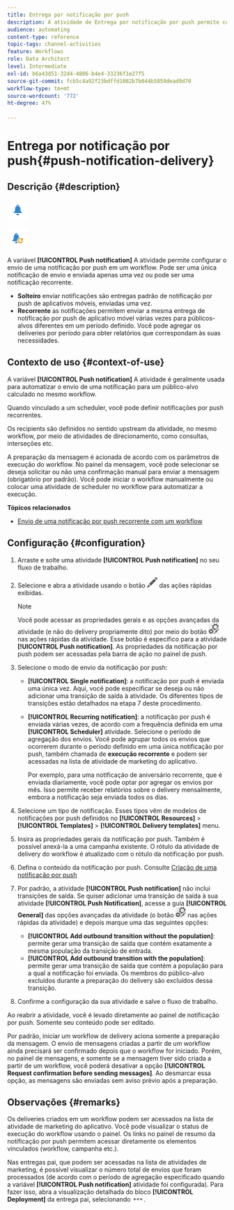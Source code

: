```yaml
---
title: Entrega por notificação por push
description: A atividade de Entrega por notificação por push permite configurar o envio de uma única notificação por push de envio ou uma notificação por push recorrente em um fluxo de trabalho.
audience: automating
content-type: reference
topic-tags: channel-activities
feature: Workflows
role: Data Architect
level: Intermediate
exl-id: b6a43d51-32d4-4806-b4e4-33236f1e27f5
source-git-commit: fcb5c4a92f23bdffd1082b7b044b5859dead9d70
workflow-type: tm+mt
source-wordcount: '772'
ht-degree: 47%

---
```


# Entrega por notificação por push{#push-notification-delivery}

## Descrição {#description}

![](assets/push.png)

![](assets/recurrentpush.png)

A variável **[!UICONTROL Push notification]** A atividade permite configurar o envio de uma notificação por push em um workflow. Pode ser uma única notificação de envio e enviada apenas uma vez ou pode ser uma notificação recorrente.

* **Solteiro** enviar notificações são entregas padrão de notificação por push de aplicativos móveis, enviadas uma vez.
* **Recorrente** as notificações permitem enviar a mesma entrega de notificação por push de aplicativo móvel várias vezes para públicos-alvos diferentes em um período definido. Você pode agregar os deliveries por período para obter relatórios que correspondam às suas necessidades.

## Contexto de uso {#context-of-use}

A variável **[!UICONTROL Push notification]** A atividade é geralmente usada para automatizar o envio de uma notificação para um público-alvo calculado no mesmo workflow.

Quando vinculado a um scheduler, você pode definir notificações por push recorrentes.

Os recipients são definidos no sentido upstream da atividade, no mesmo workflow, por meio de atividades de direcionamento, como consultas, interseções etc.

A preparação da mensagem é acionada de acordo com os parâmetros de execução do workflow. No painel da mensagem, você pode selecionar se deseja solicitar ou não uma confirmação manual para enviar a mensagem (obrigatório por padrão). Você pode iniciar o workflow manualmente ou colocar uma atividade de scheduler no workflow para automatizar a execução.

**Tópicos relacionados**

* [Envio de uma notificação por push recorrente com um workflow](../../automating/using/recurring-push-notifications.md)

## Configuração {#configuration}

1. Arraste e solte uma atividade **[!UICONTROL Push notification]** no seu fluxo de trabalho.
1. Selecione e abra a atividade usando o botão ![](assets/edit_darkgrey-24px.png) das ações rápidas exibidas.

   >[!NOTE]
   >
   >Você pode acessar as propriedades gerais e as opções avançadas da atividade (e não do delivery propriamente dito) por meio do botão ![](assets/dlv_activity_params-24px.png) nas ações rápidas da atividade. Esse botão é específico para a atividade **[!UICONTROL Push notification]**. As propriedades da notificação por push podem ser acessadas pela barra de ação no painel de push.

1. Selecione o modo de envio da notificação por push:

   * **[!UICONTROL Single notification]**: a notificação por push é enviada uma única vez. Aqui, você pode especificar se deseja ou não adicionar uma transição de saída à atividade. Os diferentes tipos de transições estão detalhados na etapa 7 deste procedimento.
   * **[!UICONTROL Recurring notification]**: a notificação por push é enviada várias vezes, de acordo com a frequência definida em uma **[!UICONTROL Scheduler]** atividade. Selecione o período de agregação dos envios. Você pode agrupar todos os envios que ocorrerem durante o período definido em uma única notificação por push, também chamada de **execução recorrente** e podem ser acessadas na lista de atividade de marketing do aplicativo.

      Por exemplo, para uma notificação de aniversário recorrente, que é enviada diariamente, você pode optar por agregar os envios por mês. Isso permite receber relatórios sobre o delivery mensalmente, embora a notificação seja enviada todos os dias.

1. Selecione um tipo de notificação. Esses tipos vêm de modelos de notificações por push definidos no **[!UICONTROL Resources]** > **[!UICONTROL Templates]** > **[!UICONTROL Delivery templates]** menu.
1. Insira as propriedades gerais da notificação por push. Também é possível anexá-la a uma campanha existente. O rótulo da atividade de delivery do workflow é atualizado com o rótulo da notificação por push.
1. Defina o conteúdo da notificação por push. Consulte [Criação de uma notificação por push](../../channels/using/preparing-and-sending-a-push-notification.md)
1. Por padrão, a atividade **[!UICONTROL Push notification]** não inclui transições de saída. Se quiser adicionar uma transição de saída à sua atividade **[!UICONTROL Push Notification]**, acesse a guia **[!UICONTROL General]** das opções avançadas da atividade (o botão ![](assets/dlv_activity_params-24px.png) nas ações rápidas da atividade) e depois marque uma das seguintes opções:

   * **[!UICONTROL Add outbound transition without the population]**: permite gerar uma transição de saída que contém exatamente a mesma população da transição de entrada.
   * **[!UICONTROL Add outbound transition with the population]**: permite gerar uma transição de saída que contém a população para a qual a notificação foi enviada. Os membros do público-alvo excluídos durante a preparação do delivery são excluídos dessa transição.

1. Confirme a configuração da sua atividade e salve o fluxo de trabalho.

Ao reabrir a atividade, você é levado diretamente ao painel de notificação por push. Somente seu conteúdo pode ser editado.

Por padrão, iniciar um workflow de delivery aciona somente a preparação da mensagem. O envio de mensagens criadas a partir de um workflow ainda precisará ser confirmado depois que o workflow for iniciado. Porém, no painel de mensagens, e somente se a mensagem tiver sido criada a partir de um workflow, você poderá desativar a opção **[!UICONTROL Request confirmation before sending messages]**. Ao desmarcar essa opção, as mensagens são enviadas sem aviso prévio após a preparação.

## Observações {#remarks}

Os deliveries criados em um workflow podem ser acessados na lista de atividade de marketing do aplicativo. Você pode visualizar o status de execução do workflow usando o painel. Os links no painel de resumo da notificação por push permitem acessar diretamente os elementos vinculados (workflow, campanha etc.).

Nas entregas pai, que podem ser acessadas na lista de atividades de marketing, é possível visualizar o número total de envios que foram processados (de acordo com o período de agregação especificado quando a variável **[!UICONTROL Push notification]** atividade foi configurada). Para fazer isso, abra a visualização detalhada do bloco **[!UICONTROL Deployment]** da entrega pai, selecionando ![](assets/wkf_dlv_detail_button.png).
